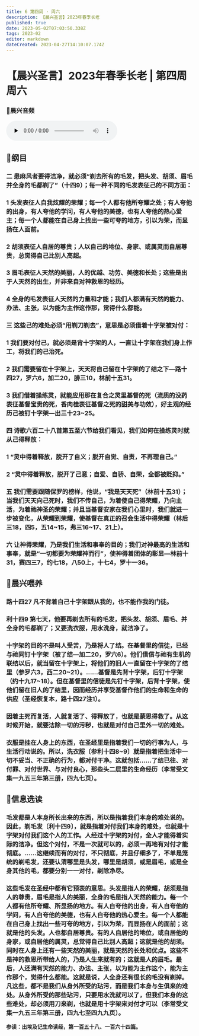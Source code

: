 ```yaml
---
title: 6 第四周 · 周六
description: 【晨兴圣言】2023年春季长老
published: true
date: 2023-05-02T07:03:50.338Z
tags: 2023-02
editor: markdown
dateCreated: 2023-04-27T14:10:07.174Z
---
```


# 【晨兴圣言】2023年春季长老 | 第四周周六
### 🎵晨兴音频
<audio id="audio" controls="" preload="none">
      <source id="mp3" src="/2023-02/week4/week4day6.mp3">
</audio>

<!-- Google tag (gtag.js) -->
<script async src="https://www.googletagmanager.com/gtag/js?id=G-1P8709Z16T"></script>
<script>
  window.dataLayer = window.dataLayer || [];
  function gtag(){dataLayer.push(arguments);}
  gtag('js', new Date());

  gtag('config', 'G-1P8709Z16T');
</script>
## 📙纲目

### 二	患麻风者要得洁净，就必须“剃去所有的毛发，把头发、胡须、眉毛并全身的毛都剃了”（十四9）；每一种不同的毛发表征己的不同方面：

### 1	头发表征人自我炫耀的荣耀；每一个人都有他所夸耀之处；有人夸他的出身，有人夸他的学问，有人夸他的美德，也有人夸他的热心爱主；每一个人都能在自己身上找出一些可夸的地方，引以为荣，而显扬在人面前。

### 2	胡须表征人自居的尊贵；人以自己的地位、身家、或属灵而自居尊贵，总觉得自己比别人高超。

### 3	眉毛表征人天然的美丽，人的优越、功劳、美德和长处；这些是出于人天然的出生，并非来自对神救恩的经历。

### 4	全身的毛发表征人天然的力量和才能；我们人都满有天然的能力、办法、主张，以为能为主作这作那，觉得什么都能。

### 三	这些己的难处必须“用剃刀剃去”，意思是必须借着十字架被对付：

### 1	我们要对付己，就必须是背十字架的人，一直让十字架在我们身上作工，将我们的己治死。

### 2	我们需要留在十字架上，天天将自己留在十字架的了结之下—路十四27，罗六6，加二20，腓三10，林前十五31。

### 3	我们借着操练灵，就能应用那在复合之灵里基督的死（流质的没药表征基督宝贵的死，香肉桂表征基督之死的甜美与功效），好主观的经历己被钉十字架—出三十23~25。

### 四	诗歌六百二十八首第五至六节给我们看见，我们如何在操练灵时就从己得释放：

### 1	“灵中得着释放，脱开了自义；脱开自觉、自责，不再理自己。”

### 2	“灵中得着释放，脱开了己意；自爱、自骄、自荣，全都被贬抑。”

### 五	我们需要跟随保罗的榜样，他说，“我是天天死”（林前十五31）；当我们天天向己死时，我们不传自己，为着使自己得荣耀，乃向主活，为着祂神圣的荣耀；并且当基督安家在我们心里时，我们就进一步被变化，从荣耀到荣耀，使基督在真正的召会生活中得荣耀（林后三18，四5，五14~15，弗三16~17、21上）。

### 六	让神得荣耀，乃是我们生活和事奉的目的；我们对神最高的生活和事奉，就是“一切都要为荣耀神而行”，使神得着团体的彰显—林前十31，赛四三7，约七18，八50上，十七4，罗十一36。

## 📙晨兴喂养

### **路十四27    凡不背着自己十字架跟从我的，也不能作我的门徒。**

### **利十四9	   第七天，他要再剃去所有的毛发，把头发、胡须、眉毛、并全身的毛都剃了；又要洗衣服，用水洗身，就洁净了。**

### 十字架的目的不是叫人受苦，乃是将人了结。在基督里的信徒，已经与祂同钉十字架（被了结—加二20，罗六6）。他们借信与祂有生机的联结以后，就当留在十字架上，将他们的旧人一直留在十字架的了结里（参罗六3，西二20~21）。……基督是先背十字架，后钉十字架（约十九17~18）。但在基督里的信徒是先钉十字架，后背十字架，使他们留在旧人的了结里，因而经历并享受基督作他们的生命和生命的供应（圣经恢复本，路十四27注1）。

### 因着主死而复活，人就复活了、得释放了，也就是蒙恩得救了。从这时候开始，就要洁除一切的污秽，也就是对付自己里外一切的难处。

### 衣服是挂在人身上的东西，在圣经里是指着我们一切的行事为人，与生活行动说的。所以，洗衣服〔参利十四8~9〕就是指着把生活中一切不妥当、不正确的行为，都对付干净。这就包括……了结已往、对付罪、对付世界、与对付良心，那些头二层里的生命经历（李常受文集一九五三年第三册，四九七页）。

## 📙信息选读

### 毛发都是人本身所长出来的东西，所以是指着我们本身的难处说的。因此，剃毛发〔利十四9〕，就是指着对付我们本身的难处，也就是十字架对付我们这个人的工作。人经过十字架的对付，全人才能得着实际的洁净。但这个对付，不是一次就可以的，必须一再地有对付才能彻底。……这继续而有的对付，不只彻底，并且仔细多了，不单是笼统的剃毛发，还要认清哪里是头发，哪里是胡须，或是眉毛，或是全身其他的毛，都要分别一一对付，剃除净尽。

### 这些毛发在圣经中都有它预表的意思。头发是指人的荣耀，胡须是指人的尊贵，眉毛是指人的美丽，全身的毛是指人天然的能力。每一个人都有他所夸耀、所显扬的地方。有人自夸他的出身，有人自夸他的学问，有人自夸他的美德，也有人自夸他的热心爱主。每一个人都能在自己身上找出一些可夸的地方，引以为荣，而显扬在人的面前；这就是他的头发。人也都自居尊贵。有的人自居他的地位，或自居他的身家，或自居他的属灵，总觉得自己比别人高超；这就是他的胡须。同时在人身上还有一些天然的美丽，就是天然的长处和优点。这些不是神的救恩所带给人的，乃是人生来就有的；这就是人的眉毛。最后，人还满有天然的能力、办法、主张，以为能为主作这个，能为主作那个，觉得什么都能。这就是说，人全身还有很长的毛没有剃掉。凡这些，都不是我们从身外所受的玷污，而是我们本身与生俱来的难处。从身外所受的那些玷污，只要用水洗就可以了，但我们本身的这些难处，却必须用刀来剃，也就是用十字架来对付才可以（李常受文集一九五三年第三册，四九七至四九九页）。

**参读：出埃及记生命读经，第一百五十八、一百六十四篇。**